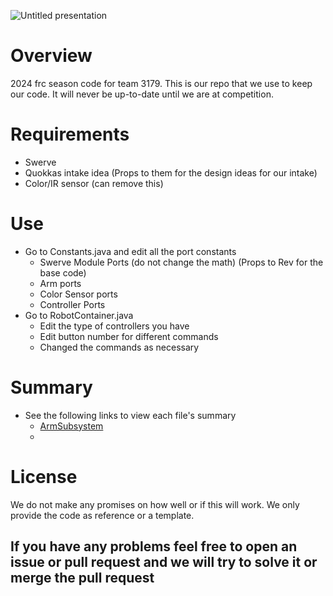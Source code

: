 
![Untitled presentation](https://github.com/frc3179/Swerve-2024-1.0/assets/139302646/c8c31628-eaf4-48db-9615-9dfa2b373268)


# Overview
2024 frc season code for team 3179. This is our repo that we use to keep our code. It will never be up-to-date until we are at competition.

# Requirements
   * Swerve
   * Quokkas intake idea (Props to them for the design ideas for our intake)
   * Color/IR sensor (can remove this)

# Use
   * Go to Constants.java and edit all the port constants
      * Swerve Module Ports (do not change the math) (Props to Rev for the base code)
      * Arm ports
      * Color Sensor ports
      * Controller Ports
   * Go to RobotContainer.java 
      * Edit the type of controllers you have
      * Edit button number for different commands
      * Changed the commands as necessary

# Summary
   * See the following links to view each file's summary
      * [ArmSubsystem](Summaries/ArmSubsystemSummary.md)
      * 

# License
We do not make any promises on how well or if this will work. We only provide the code as reference or a template.

## If you have any problems feel free to open an issue or pull request and we will try to solve it or merge the pull request
